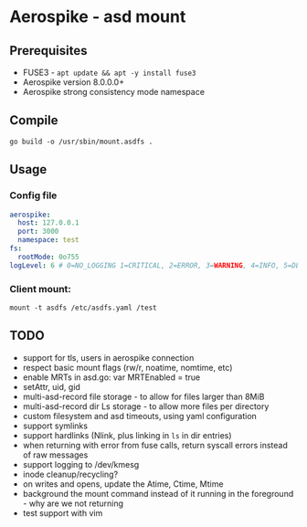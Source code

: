 # Aerospike - asd mount

## Prerequisites

* FUSE3 - `apt update && apt -y install fuse3`
* Aerospike version 8.0.0.0+
* Aerospike strong consistency mode namespace

## Compile

```
go build -o /usr/sbin/mount.asdfs .
```

## Usage

### Config file

```yaml
aerospike:
  host: 127.0.0.1
  port: 3000
  namespace: test
fs:
  rootMode: 0o755
logLevel: 6 # 0=NO_LOGGING 1=CRITICAL, 2=ERROR, 3=WARNING, 4=INFO, 5=DEBUG, 6=DETAIL
```

### Client mount:
```
mount -t asdfs /etc/asdfs.yaml /test
```

## TODO

* support for tls, users in aerospike connection
* respect basic mount flags (rw/r, noatime, nomtime, etc)
* enable MRTs in asd.go: var MRTEnabled = true
* setAttr, uid, gid
* multi-asd-record file storage - to allow for files larger than 8MiB
* multi-asd-record dir Ls storage - to allow more files per directory
* custom filesystem and asd timeouts, using yaml configuration
* support symlinks
* support hardlinks (Nlink, plus linking in `ls` in dir entries)
* when returning with error from fuse calls, return syscall errors instead of raw messages
* support logging to /dev/kmesg
* inode cleanup/recycling?
* on writes and opens, update the Atime, Ctime, Mtime
* background the mount command instead of it running in the foreground - why are we not returning
* test support with vim
